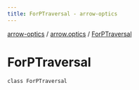 ```yaml
---
title: ForPTraversal - arrow-optics
---
```


[arrow-optics](../index.html) / [arrow.optics](index.html) / [ForPTraversal](./-for-p-traversal.html)

# ForPTraversal

`class ForPTraversal`